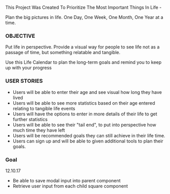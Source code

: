 This Project Was Created To Prioritize The Most Important Things In Life -

Plan the big pictures in life. One Day, One Week, One Month, One Year at a time. 

### OBJECTIVE ###
Put life in perspective. Provide a visual way for people to see life not as a passage of time, but something relatable and tangible.

Use this Life Calendar to plan the long-term goals and remind you to keep up with your progress

### USER STORIES ###
- Users will be able to enter their age and see visual how long they have lived
- Users will be able to see more statistics based on their age entered relating to tangible life events
- Users will have the options to enter in more details of their life to get further statistics
- Users will be able to see their "tail end", to put into perspective how much time they have left
- Users will be recommended goals they can still achieve in their life time.
- Users can sign up and will be able to given additional tools to plan their goals.

### Goal ###
12.10.17
- Be able to save modal input into parent component
- Retrieve user input from each child square component 

